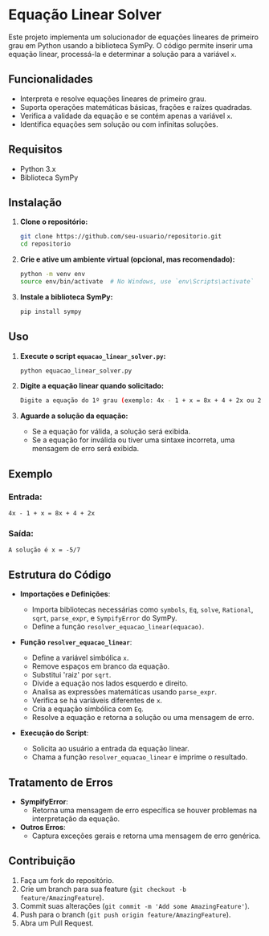 # Equação Linear Solver

Este projeto implementa um solucionador de equações lineares de primeiro grau em Python usando a biblioteca SymPy. O código permite inserir uma equação linear, processá-la e determinar a solução para a variável `x`.

## Funcionalidades

- Interpreta e resolve equações lineares de primeiro grau.
- Suporta operações matemáticas básicas, frações e raízes quadradas.
- Verifica a validade da equação e se contém apenas a variável `x`.
- Identifica equações sem solução ou com infinitas soluções.

## Requisitos

- Python 3.x
- Biblioteca SymPy

## Instalação

1. **Clone o repositório:**
    ```sh
    git clone https://github.com/seu-usuario/repositorio.git
    cd repositorio
    ```

2. **Crie e ative um ambiente virtual (opcional, mas recomendado):**
    ```sh
    python -m venv env
    source env/bin/activate  # No Windows, use `env\Scripts\activate`
    ```

3. **Instale a biblioteca SymPy:**
    ```sh
    pip install sympy
    ```

## Uso

1. **Execute o script `equacao_linear_solver.py`:**
    ```sh
    python equacao_linear_solver.py
    ```

2. **Digite a equação linear quando solicitado:**
    ```sh
    Digite a equação do 1º grau (exemplo: 4x - 1 + x = 8x + 4 + 2x ou 2/3*x + raiz(5) = 3): 
    ```

3. **Aguarde a solução da equação:**
    - Se a equação for válida, a solução será exibida.
    - Se a equação for inválida ou tiver uma sintaxe incorreta, uma mensagem de erro será exibida.

## Exemplo

### Entrada:
```plaintext
4x - 1 + x = 8x + 4 + 2x
```

### Saída:
```plaintext
A solução é x = -5/7
```

## Estrutura do Código

- **Importações e Definições**:
    - Importa bibliotecas necessárias como `symbols`, `Eq`, `solve`, `Rational`, `sqrt`, `parse_expr`, e `SympifyError` do SymPy.
    - Define a função `resolver_equacao_linear(equacao)`.

- **Função `resolver_equacao_linear`**:
    - Define a variável simbólica `x`.
    - Remove espaços em branco da equação.
    - Substitui 'raiz' por `sqrt`.
    - Divide a equação nos lados esquerdo e direito.
    - Analisa as expressões matemáticas usando `parse_expr`.
    - Verifica se há variáveis diferentes de `x`.
    - Cria a equação simbólica com `Eq`.
    - Resolve a equação e retorna a solução ou uma mensagem de erro.

- **Execução do Script**:
    - Solicita ao usuário a entrada da equação linear.
    - Chama a função `resolver_equacao_linear` e imprime o resultado.

## Tratamento de Erros

- **SympifyError**:
    - Retorna uma mensagem de erro específica se houver problemas na interpretação da equação.
- **Outros Erros**:
    - Captura exceções gerais e retorna uma mensagem de erro genérica.

## Contribuição

1. Faça um fork do repositório.
2. Crie um branch para sua feature (`git checkout -b feature/AmazingFeature`).
3. Commit suas alterações (`git commit -m 'Add some AmazingFeature'`).
4. Push para o branch (`git push origin feature/AmazingFeature`).
5. Abra um Pull Request.
